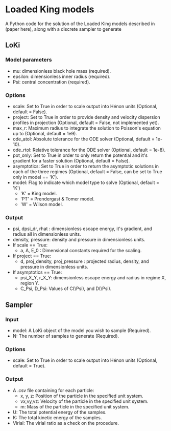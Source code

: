 # Loaded King models
A Python code for the solution of the Loaded King models described in (paper here), along with a discrete sampler to generate 

## LoKi

### Model parameters
- mu: dimensionless black hole mass (required).
- epsilon: dimensionless inner radius (required).
- Psi: central concentration (required).

### Options
- scale: Set to True in order to scale output into Hénon units (Optional, default = False).
- project: Set to True in order to provide density and velocity dispersion profiles in projection (Optional, default = False, not implemented yet). 
- max_r: Maximum radius to integrate the solution to Poisson's equation up to (Optional, default = 1e9).
- ode_atol: Absolute tolerance for the ODE solver (Optional, default = 1e-10).
- ode_rtol: Relative tolerance for the ODE solver (Optional, default = 1e-8).
- pot_only: Set to True in order to only return the potential and it's gradient for a faster solution (Optional, default = False).
- asymptotics: Set to True in order to return the asymptotic solutions in each of the three regimes (Optional, default = False, can be set to True only in model == 'K').
- model: Flag to indicate which model type to solve (Optional, default = 'K')
  - 'K' = King model.
  - 'PT' = Prendergast & Tomer model.
  - 'W' = Wilson model.

### Output
- psi, dpsi_dr, rhat : dimensionless escape energy, it's gradient, and radius all in dimensionless units.
- density, pressure: density and pressure in dimensionless units.
- If scale == True:
  - a, A, E_0 : Dimensional constants required for the scaling.
- If project == True:
  - d, proj_density, proj_pressure : projected radius, density, and pressure in dimensionless units.
- If asymptotics == True:
  - psi_X_Y, r_X_Y: dimensionless escape energy and radius in regime X, region Y.
  - C_Psi, D_Psi: Values of C(\Psi), and D(\Psi).

## Sampler

### Input

- model: A LoKi object of the model you wish to sample (Required).
- N: The number of samples to generate (Required).

### Options
- scale: Set to True in order to scale output into Hénon units (Optional, default = True).

### Output
- A .csv file containing for each particle:
  - x, y, z: Position of the particle in the specified unit system.
  - vx,vy,vz: Velocity of the particle in the specified unit system.
  - m: Mass of the particle in the specified unit system.
- U: The total potential energy of the samples.
- K: The total kinetic energy of the samples.
- Virial: The virial ratio as a check on the procedure.
